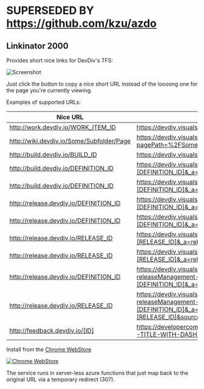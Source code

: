 # SUPERSEDED BY https://github.com/kzu/azdo

## Linkinator 2000

Provides short nice links for DevDiv's TFS:

![Screenshot](https://raw.githubusercontent.com/kzu/Linkinator/master/img/screenshot.png)

Just click the button to copy a nice short URL instead of the loooong one for the page you're currently viewing.

Examples of supported URLs:


| Nice URL | Original URL |
| ------------ |-------------|
| http://work.devdiv.io/WORK_ITEM_ID | https://devdiv.visualstudio.com/DevDiv/_workitems/edit/[WORK_ITEM_ID] |
| http://wiki.devdiv.io/Some/Subfolder/Page | https://devdiv.visualstudio.com/DevDiv/_wiki/wikis/DevDiv.wiki?pagePath=%2FSome%2FSubfolder%2FPage |
| http://build.devdiv.io/BUILD_ID | https://devdiv.visualstudio.com/DevDiv/_build/index?buildId=[BUILD_ID] |
| http://build.devdiv.io/DEFINITION_ID | https://devdiv.visualstudio.com/DevDiv/_build/index?definitionId=[DEFINITION_ID]&_a=completed |
| http://build.devdiv.io/DEFINITION_ID | https://devdiv.visualstudio.com/DevDiv/DevDiv%20Team/_build?definitionId=[DEFINITION_ID]&_a=summary
| http://release.devdiv.io/DEFINITION_ID | https://devdiv.visualstudio.com/DevDiv/_release?definitionId=[DEFINITION_ID]&_a=releases |
| http://release.devdiv.io/DEFINITION_ID | https://devdiv.visualstudio.com/DevDiv/_releaseDefinition?definitionId=[DEFINITION_ID]&_a=environments-editor-preview |
| http://release.devdiv.io/RELEASE_ID | https://devdiv.visualstudio.com/DevDiv/_release?releaseId=[RELEASE_ID]&_a=release-summary |
| http://release.devdiv.io/RELEASE_ID | https://devdiv.visualstudio.com/DevDiv/_releaseProgress?releaseId=[RELEASE_ID]&_a=release-pipeline-progress |
| http://release.devdiv.io/DEFINITION_ID | https://devdiv.visualstudio.com/DevDiv/_apps/hub/ms.vss-releaseManagement-web.hub-explorer?definitionId=[DEFINITION_ID]&_a=releases |
| http://release.devdiv.io/RELEASE_ID | https://devdiv.visualstudio.com/DevDiv/_apps/hub/ms.vss-releaseManagement-web.hub-explorer?definitionId=[DEFINITION_ID]&_a=release-summary&releaseId=[RELEASE_ID]&source=ReleaseExplorer |
| http://feedback.devdiv.io/[ID] | https://developercommunity.visualstudio.com/content/problem/[ID]/[LOOONG-TITLE-WITH-DASHES].html |

Install from the [Chrome WebStore](https://goo.gl/u5ADhC)

[![Chrome WebStore](https://raw.githubusercontent.com/kzu/Linkinator/master/img/webstore.png)](https://goo.gl/u5ADhC)

The service runs in server-less azure functions that just map back to the original URL via a temporary redirect (307).
